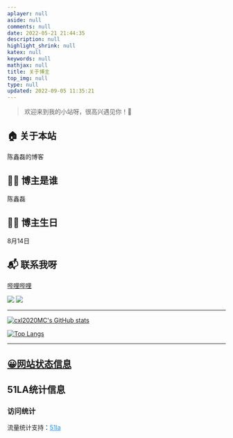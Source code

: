 ```yaml
---
aplayer: null
aside: null
comments: null
date: 2022-05-21 21:44:35
description: null
highlight_shrink: null
katex: null
keywords: null
mathjax: null
title: 关于博主
top_img: null
type: null
updated: 2022-09-05 11:35:21
---
```

> 欢迎来到我的小站呀，很高兴遇见你！🤝

## 🏠 关于本站

陈鑫磊的博客

## 👨‍💻 博主是谁

陈鑫磊

## 👨‍💻 博主生日

8月14日

<!-- ## ⛹ 兴趣爱好 -->

## 📬 联系我呀

[哔哩哔哩](https://space.bilibili.com/514753559)

![](https://img.shields.io/badge/dynamic/json?color=yellow&label=star&query=stars&url=https%3A%2F%2Fapi.github-star-counter.workers.dev%2Fuser%2Fcxl2020MC)
![](https://img.shields.io/badge/dynamic/json?color=inactive&label=fork&query=forks&url=https%3A%2F%2Fapi.github-star-counter.workers.dev%2Fuser%2Fcxl2020MC)

---

[![cxl2020MC's GitHub stats](https://github-readme-stats.vercel.app/api?username=cxl2020MC&show_icons=true&icon_color=CE1D2D&text_color=718096&bg_color=ffffff&hide_title=true)](https://github.com/anuraghazra/github-readme-stats)

[![Top Langs](https://github-readme-stats.vercel.app/api/top-langs/?username=cxl2020MC&a&layout=compact)](https://github.com/anuraghazra/github-readme-stats)

---

## [😀网站状态信息](https://stats.uptimerobot.com/8WJ06FjNZg)

## 51LA统计信息


### 访问统计

<div id="statistic">
<div class="content"></div>
<span style="font-size:14px">流量统计支持：<a style="color:#1690ff;" href="https://v6.51.la/">51la</a></span>
</div>

<!-- js -->

<script>
// 链接替换即可，不需要后面的参数
fetch('https://v6-widget.51.la/v6/Jnkp8oCL537VDXz1/quote.js?theme=0&col=true&f=12&badge=icon_0&icon=center').then(res => res.text()).then((data) => {
    let title = ['最近活跃访客', '今日人数', '今日访问', '昨日人数', '昨日访问', '本月访问', '总访问量']
    let num = data.match(/(?<=<\/span><span>).*?(?=<\/span><\/p>)/g)
    let order = [0, 1, 3, 2, 4, 5, 6] // 新增  可排序，如果需要隐藏则删除对应数字即可。
    // 示例：[1, 3, 2, 4, 5] 显示 ['今日人数', '昨日人数', '今日访问', '昨日访问', '本月访问']，不显示 最近活跃访客(0) 和 总访问量(6)
    for (let i = 0; i < order.length; i++) { document.querySelectorAll('#statistic .content')[0].innerHTML += '<div><span>' + title[order[i]] + '</span><span class="num">' + num[order[i]] + '</span></div>' }
});

// 老版本
// for (let i = 0; i < num.length; i++) {
//      // 自定义不显示哪个或者显示哪个，如下为不显示 最近活跃访客 和 总访问量
//     if (i == 0 || i == num.length - 1) continue;
//     s.innerHTML += '<div><span>' + title[i] + '</span><span class="num">' + num[i] + '</span></div>'
// }
// 
</script>



